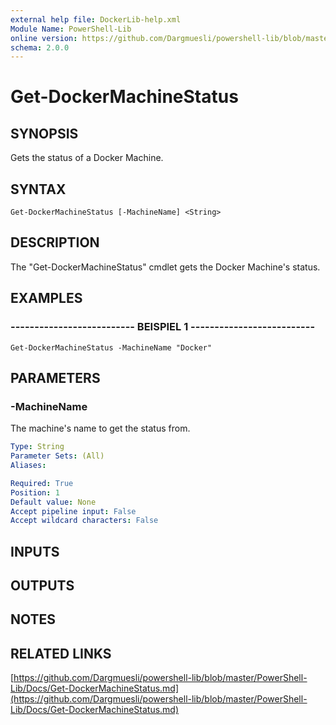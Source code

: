 ```yaml
---
external help file: DockerLib-help.xml
Module Name: PowerShell-Lib
online version: https://github.com/Dargmuesli/powershell-lib/blob/master/PowerShell-Lib/Docs/Get-DockerMachineStatus.md
schema: 2.0.0
---
```


# Get-DockerMachineStatus

## SYNOPSIS
Gets the status of a Docker Machine.

## SYNTAX

```
Get-DockerMachineStatus [-MachineName] <String>
```

## DESCRIPTION
The "Get-DockerMachineStatus" cmdlet gets the Docker Machine's status.

## EXAMPLES

### -------------------------- BEISPIEL 1 --------------------------
```
Get-DockerMachineStatus -MachineName "Docker"
```

## PARAMETERS

### -MachineName
The machine's name to get the status from.

```yaml
Type: String
Parameter Sets: (All)
Aliases: 

Required: True
Position: 1
Default value: None
Accept pipeline input: False
Accept wildcard characters: False
```

## INPUTS

## OUTPUTS

## NOTES

## RELATED LINKS

[https://github.com/Dargmuesli/powershell-lib/blob/master/PowerShell-Lib/Docs/Get-DockerMachineStatus.md](https://github.com/Dargmuesli/powershell-lib/blob/master/PowerShell-Lib/Docs/Get-DockerMachineStatus.md)

